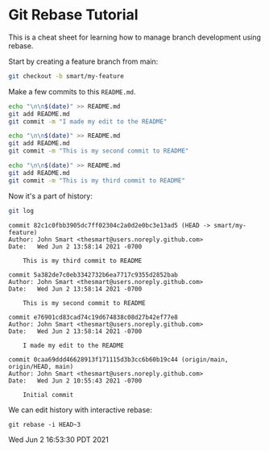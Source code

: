 # Git Rebase Tutorial
This is a cheat sheet for learning how to manage branch development using rebase.

Start by creating a feature branch from main:
```sh
git checkout -b smart/my-feature
```

Make a few commits to this `README.md`.
```sh
echo "\n\n$(date)" >> README.md
git add README.md
git commit -m "I made my edit to the README"

echo "\n\n$(date)" >> README.md
git add README.md
git commit -m "This is my second commit to README"

echo "\n\n$(date)" >> README.md
git add README.md
git commit -m "This is my third commit to README"
```

Now it's a part of history:
```sh
git log
```
```
commit 82c1c0fbb3905dc7ff02304c2a0d2e0bc3e13ad5 (HEAD -> smart/my-feature)
Author: John Smart <thesmart@users.noreply.github.com>
Date:   Wed Jun 2 13:58:14 2021 -0700

    This is my third commit to README

commit 5a382de7c0eb3342732b6ea7717c9355d2852bab
Author: John Smart <thesmart@users.noreply.github.com>
Date:   Wed Jun 2 13:58:14 2021 -0700

    This is my second commit to README

commit e76901cd83cad74c19d674838c08d27b42ef77e8
Author: John Smart <thesmart@users.noreply.github.com>
Date:   Wed Jun 2 13:58:14 2021 -0700

    I made my edit to the README

commit 0caa69ddd46628913f171115d3b3cc6b60b19c44 (origin/main, origin/HEAD, main)
Author: John Smart <thesmart@users.noreply.github.com>
Date:   Wed Jun 2 10:55:43 2021 -0700

    Initial commit
```

We can edit history with interactive rebase:
```
git rebase -i HEAD~3
```


Wed Jun  2 16:53:30 PDT 2021
